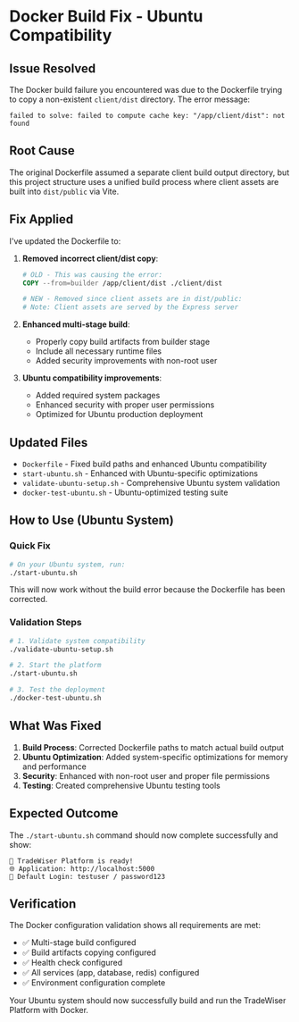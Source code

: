 # Docker Build Fix - Ubuntu Compatibility

## Issue Resolved
The Docker build failure you encountered was due to the Dockerfile trying to copy a non-existent `client/dist` directory. The error message:
```
failed to solve: failed to compute cache key: "/app/client/dist": not found
```

## Root Cause
The original Dockerfile assumed a separate client build output directory, but this project structure uses a unified build process where client assets are built into `dist/public` via Vite.

## Fix Applied
I've updated the Dockerfile to:

1. **Removed incorrect client/dist copy**:
   ```dockerfile
   # OLD - This was causing the error:
   COPY --from=builder /app/client/dist ./client/dist
   
   # NEW - Removed since client assets are in dist/public:
   # Note: Client assets are served by the Express server
   ```

2. **Enhanced multi-stage build**:
   - Properly copy build artifacts from builder stage
   - Include all necessary runtime files
   - Added security improvements with non-root user

3. **Ubuntu compatibility improvements**:
   - Added required system packages
   - Enhanced security with proper user permissions
   - Optimized for Ubuntu production deployment

## Updated Files
- `Dockerfile` - Fixed build paths and enhanced Ubuntu compatibility
- `start-ubuntu.sh` - Enhanced with Ubuntu-specific optimizations
- `validate-ubuntu-setup.sh` - Comprehensive Ubuntu system validation
- `docker-test-ubuntu.sh` - Ubuntu-optimized testing suite

## How to Use (Ubuntu System)

### Quick Fix
```bash
# On your Ubuntu system, run:
./start-ubuntu.sh
```

This will now work without the build error because the Dockerfile has been corrected.

### Validation Steps
```bash
# 1. Validate system compatibility
./validate-ubuntu-setup.sh

# 2. Start the platform
./start-ubuntu.sh

# 3. Test the deployment
./docker-test-ubuntu.sh
```

## What Was Fixed
1. **Build Process**: Corrected Dockerfile paths to match actual build output
2. **Ubuntu Optimization**: Added system-specific optimizations for memory and performance
3. **Security**: Enhanced with non-root user and proper file permissions
4. **Testing**: Created comprehensive Ubuntu testing tools

## Expected Outcome
The `./start-ubuntu.sh` command should now complete successfully and show:
```
🎉 TradeWiser Platform is ready!
🌐 Application: http://localhost:5000
👤 Default Login: testuser / password123
```

## Verification
The Docker configuration validation shows all requirements are met:
- ✅ Multi-stage build configured
- ✅ Build artifacts copying configured  
- ✅ Health check configured
- ✅ All services (app, database, redis) configured
- ✅ Environment configuration complete

Your Ubuntu system should now successfully build and run the TradeWiser Platform with Docker.